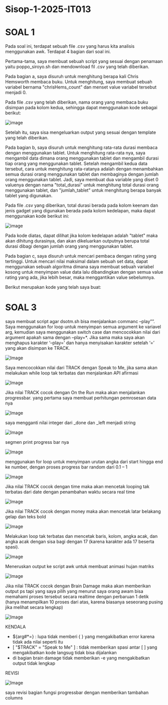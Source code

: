 # Sisop-1-2025-IT013

# SOAL 1

Pada soal ini, terdapat sebuah file .csv yang harus kita analisis menggunakan awk. Terdapat 4 bagian dari soal ini.

Pertama-tama, saya membuat sebuah script yang sesuai dengan penamaan yaitu poppo_siroyo.sh dan mendownload fil .csv yang telah diberikan.

Pada bagian a, saya disuruh untuk menghitung berapa kali Chris Hemsworth membaca buku.
Untuk menghitung, saya membuat sebuah variabel bernama "chrisHems_count" dan menset value variabel tersebut menjadi 0.

Pada file .csv yang telah diberikan, nama orang yang membaca buku disimpan pada kolom kedua, sehingga dapat menggunakan kode sebagai berikut:

![image](https://github.com/user-attachments/assets/a49e4257-1711-4f64-963b-4eb9476c82e0)

Setelah itu, saya sisa mengeluarkan output yang sesuai dengan template yang telah diberikan.

Pada bagian b, saya disuruh untuk menghitung rata-rata durasi membaca dengan menggunakan tablet.
Untuk menghitung rata-rata nya, saya mengambil data dimana orang menggunakan tablet dan mengambil durasi tiap orang yang menggunakan tablet. Setelah mengambil kedua data tersebut, cara untuk menghitung rata-ratanya adalah dengan menambahkan semua durasi orang menggunakan tablet dan membaginya dengan jumlah orang menggunakan tablet. Jadi, saya membuat dua variable yang diset 0 valuenya dengan nama "total_durasi" untuk menghitung total durasi orang menggunakan tablet, dan "jumlah_tablet" untuk menghitung berapa banyak tablet yang digunakan.

Pada file .csv yang diberikan, total durasi berada pada kolom keenam dan jenis gadget yang digunakan berada pada kolom kedelapan, maka dapat menggunakan kode berikut ini:

![image](https://github.com/user-attachments/assets/b8ff5a23-e323-43f0-b2ef-b623e472ea4e)

Pada kode diatas, dapat dilihat jika kolom kedelapan adalah "tablet" maka akan dihitung durasinya, dan akan dikeluarkan outputnya berupa total durasi dibagi dengan jumlah orang yang menggunakan tablet.

Pada bagian c, saya disuruh untuk mencari pembaca dengan rating yang tertinggi.
Untuk mencari nilai maksimal dalam sebuah set data, dapat menggunakan sebuah algoritma dimana saya membuat sebuah variabel kosong untuk menyimpan value data lalu dibandingkan dengan semua value rating yang ada, jika lebih besar, maka menggantikan value sebelumnya.

Berikut merupakan kode yang telah saya buat:

# SOAL 3

saya membuat script agar dsotm.sh bisa menjalankan commanc –play”<Track>”. Saya menggunakan for loop untuk menyimpan semua argument ke variavel arg, kemudian saya menggunakan switch case dan mencocokkan nilai dari argument apakah sama dengan –play=*. Jika sama maka saya akan menghapus karakter ‘–play=’ dan hanya menyisakan karakter setelah ‘=’ yang akan disimpan ke TRACK.

![Image](https://github.com/user-attachments/assets/31f6537f-54b3-4763-bba9-bba068cf2497)

Saya mencocokkan nilai dari TRACK dengan Speak to Me, jika sama akan melakukan while loop tak terbatas dan menjalankan API afirmasi 

![Image](https://github.com/user-attachments/assets/94e35db7-79dd-41a6-a115-1cdaefe3aa74)

Jika nilai TRACK cocok dengan On the Run maka akan menjalankan progressbar. yang pertama saya membuat perhitungan pemrosesan data nya

![Image](https://github.com/user-attachments/assets/697ec47b-88de-4e06-b70e-2c2b6d884d43)

saya mengganti nilai integer dari  _done dan _left menjadi string 

![Image](https://github.com/user-attachments/assets/aebeed47-945c-4ff1-87bc-dd530261bb58)

segmen print progress bar nya 

![Image](https://github.com/user-attachments/assets/0e9006ef-4db1-4a0b-9e15-c66c61d45360)

menggunakan for loop untuk menyimpan urutan angka dari start hingga end ke number, dengan proses progress bar random dari 0.1 – 1 

![Image](https://github.com/user-attachments/assets/d9369bc2-5412-4cfa-b1ea-6ad381718b43)

Jika nilai TRACK cocok dengan time maka akan mencetak looping tak terbatas dari date dengan penambahan waktu secara real time

![Image](https://github.com/user-attachments/assets/6c1a5e57-918e-4bab-a93a-458e79035aeb)

Jika nilai TRACK cocok dengan money maka akan mencetak latar belakang gelap dan teks bold 

![Image](https://github.com/user-attachments/assets/ed38d9d8-b8d5-4f84-bb12-cc8570ced5f2)

Melakukan loop tak terbatas dan mencetak baris, kolom, angka acak, dan angka acak dengan sisa bagi dengan 17 (karena karakter ada 17 beserta spasi). 

![Image](https://github.com/user-attachments/assets/6ce43076-0667-4b98-a9b0-e97027649fcc)

Meneruskan output ke script awk untuk membuat animasi hujan matriks 

![Image](https://github.com/user-attachments/assets/49fa5b6f-7a16-4227-9769-fc0dd98fd41f)

Jika nilai TRACK cocok dengan Brain Damage maka akan memberikan output ps tapi yang saya pilih yang menurut saya orang awam bisa memahami proses tersebut secara realtime dengan perbaruan 1 detik (hanya menampilkan 10 proses dari atas, karena biasanya seseorang pusing jika melihat secara lengkap)

![Image](https://github.com/user-attachments/assets/0e2a6e6e-adf7-43ff-9e01-15fb896ea956)

KENDALA

- ${arg#*=} : lupa tidak memberi { } yang mengakibatkan error karena tidak ada nilai seperti itu
- [ "$TRACK" = "Speak to Me" ] : tidak memberikan spasi antar [ ] yang mengakibatkan kode langsug tidak bisa dijalankan
- di bagian brain damage tidak memberikan -e yang mengakibatkan output tidak lengkap

REVISI

![Image](https://github.com/user-attachments/assets/3711b673-e051-4eb9-b4ba-56c3e1166a1c)

saya revisi bagian fungsi progressbar dengan memberikan tambahan columns

